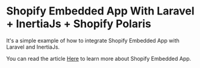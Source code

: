 # Shopify Embedded App With Laravel + InertiaJs + Shopify Polaris

It's a simple example of how to integrate Shopify Embedded App with Laravel and InertiaJs. 

You can read the article [Here]() to learn more about Shopify Embedded App.
